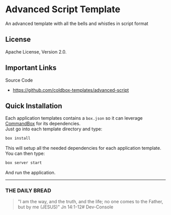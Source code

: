 # Advanced Script Template

An advanced template with all the bells and whistles in script format

## License

Apache License, Version 2.0.

## Important Links

Source Code

- https://github.com/coldbox-templates/advanced-script

## Quick Installation

Each application templates contains a `box.json` so it can leverage [CommandBox](http://www.ortussolutions.com/products/commandbox) for its dependencies.  
Just go into each template directory and type:

```bash
box install
```

This will setup all the needed dependencies for each application template.  You can then type:

```bash
box server start
```

And run the application.

---
 
### THE DAILY BREAD

 > "I am the way, and the truth, and the life; no one comes to the Father, but by me (JESUS)" Jn 14:1-12# Dev-Console
